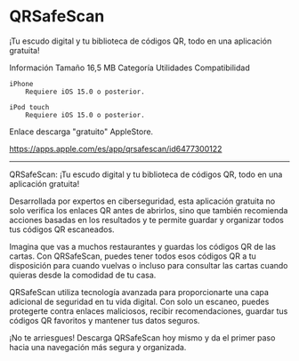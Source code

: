 # QRSafeScan
¡Tu escudo digital y tu biblioteca de códigos QR, todo en una aplicación gratuita!

Información
Tamaño
16,5 MB
Categoría
Utilidades 
Compatibilidad

    iPhone
        Requiere iOS 15.0 o posterior. 

    iPod touch
        Requiere iOS 15.0 o posterior. 

Enlace descarga "gratuito" AppleStore.
        
https://apps.apple.com/es/app/qrsafescan/id6477300122

-------------------------------
QRSafeScan: ¡Tu escudo digital y tu biblioteca de códigos QR, todo en una aplicación gratuita!

Desarrollada por expertos en ciberseguridad, esta aplicación gratuita no solo verifica los enlaces QR antes de abrirlos, sino que también recomienda acciones basadas en los resultados y te permite guardar y organizar todos tus códigos QR escaneados.

Imagina que vas a muchos restaurantes y guardas los códigos QR de las cartas. Con QRSafeScan, puedes tener todos esos códigos QR a tu disposición para cuando vuelvas o incluso para consultar las cartas cuando quieras desde la comodidad de tu casa.

QRSafeScan utiliza tecnología avanzada para proporcionarte una capa adicional de seguridad en tu vida digital. Con solo un escaneo, puedes protegerte contra enlaces maliciosos, recibir recomendaciones, guardar tus códigos QR favoritos y mantener tus datos seguros.

¡No te arriesgues! Descarga QRSafeScan hoy mismo y da el primer paso hacia una navegación más segura y organizada.

